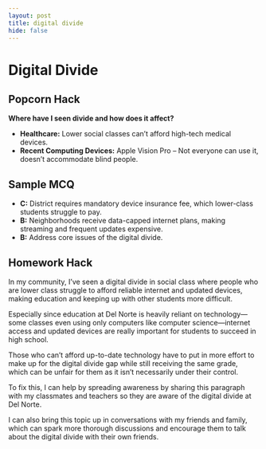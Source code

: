 ```yaml
---
layout: post
title: digital divide
hide: false
---
```



# Digital Divide

## Popcorn Hack  
**Where have I seen divide and how does it affect?**  
- **Healthcare:** Lower social classes can’t afford high-tech medical devices.  
- **Recent Computing Devices:** Apple Vision Pro – Not everyone can use it, doesn’t accommodate blind people.  

## Sample MCQ  
- **C:** District requires mandatory device insurance fee, which lower-class students struggle to pay.  
- **B:** Neighborhoods receive data-capped internet plans, making streaming and frequent updates expensive.  
- **B:** Address core issues of the digital divide.  

## Homework Hack  
In my community, I’ve seen a digital divide in social class where people who are lower class struggle to afford reliable internet and updated devices, making education and keeping up with other students more difficult.  

Especially since education at Del Norte is heavily reliant on technology—some classes even using only computers like computer science—internet access and updated devices are really important for students to succeed in high school.  

Those who can’t afford up-to-date technology have to put in more effort to make up for the digital divide gap while still receiving the same grade, which can be unfair for them as it isn’t necessarily under their control.  

To fix this, I can help by spreading awareness by sharing this paragraph with my classmates and teachers so they are aware of the digital divide at Del Norte.  

I can also bring this topic up in conversations with my friends and family, which can spark more thorough discussions and encourage them to talk about the digital divide with their own friends.  
